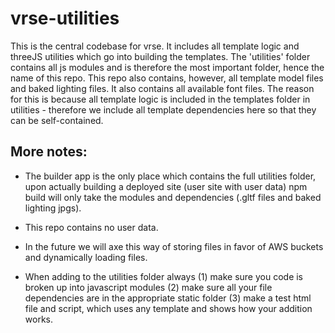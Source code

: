 # vrse-utilities
This is the central codebase for vrse. It includes all template logic and threeJS utilities which go into building the templates. The 'utilities' folder contains all js modules and is therefore the most important folder, hence the name of this repo. This repo also contains, however, all template model files and baked lighting files. It also contains all available font files. The reason for this is because all template logic is included in the templates folder in utilities - therefore we include all template dependencies here so that they can be self-contained. 

## More notes: 

- The builder app is the only place which contains the full utilities folder, upon actually building a deployed site (user site with user data) npm build will only take the modules and dependencies (.gltf files and baked lighting jpgs). 

- This repo contains no user data. 

- In the future we will axe this way of storing files in favor of AWS buckets and dynamically loading files.

- When adding to the utilities folder always (1) make sure you code is broken up into javascript modules (2) make sure all your file dependencies are in the appropriate static folder (3) make a test html file and script, which uses any template and shows how your addition works.
